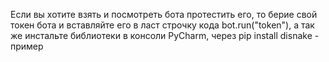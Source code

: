 Если вы хотите взять и посмотреть бота протестить его, то берие свой токен бота и вставляйте его в ласт строчку кода bot.run("token"), а так же инстальте библиотеки в консоли PyCharm, через pip install disnake - пример
